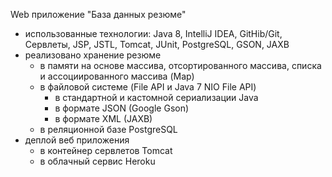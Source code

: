 Web приложение "База данных резюме"
  - использованные технологии: Java 8, IntelliJ IDEA, GitHib/Git, Сервлеты, JSP, JSTL, Tomcat, JUnit, PostgreSQL, GSON, JAXB
  - реализовано хранение резюме
     -  в памяти на основе массива, отсортированного массива, списка и ассоциированного массива (Map)
     -  в файловой системе (File API и Java 7 NIO File API)
        - в стандартной и кастомной сериализации Java
        - в формате JSON (Google Gson)
        - в формате XML (JAXB)
     -  в реляционной базе PostgreSQL
  -  деплой веб приложения
     - в контейнер сервлетов Tomcat
     - в облачный сервис Heroku
